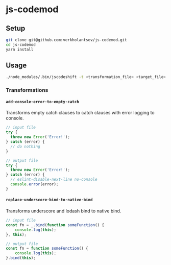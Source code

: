 # js-codemod

## Setup

```sh
git clone git@github.com:verkholantsev/js-codemod.git
cd js-codemod
yarn install
```

## Usage

```sh
./node_modules/.bin/jscodeshift -t <transformation_file> <target_file>
```

### Transformations

#### `add-console-error-to-empty-catch`

Transforms empty catch clauses to catch clauses with error logging to console.

```js
// input file
try {
  throw new Error('Error!');
} catch (error) {
  // do nothing
}

// output file
try {
  throw new Error('Error!');
} catch (error) {
  // eslint-disable-next-line no-console
  console.error(error);
}
```


#### `replace-underscore-bind-to-native-bind`

Transforms underscore and lodash bind to native bind.

```js
// input file
const fn = _.bind(function someFunction() {
    console.log(this);
}, this);

// output file
const fn = function someFunction() {
    console.log(this);
}.bind(this);
```
